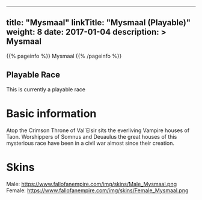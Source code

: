 
---
title: "Mysmaal"
linkTitle: "Mysmaal (Playable)"
weight: 8
date: 2017-01-04
description: >
 Mysmaal
---

{{% pageinfo %}}
Mysmaal
{{% /pageinfo %}}


## Playable Race

This is currently a playable race

# Basic information
Atop the Crimson Throne of Val`Elsir sits the everliving Vampire houses of Taon. Worshippers of Somnus and Deuaulus the great houses of this mysterious race have been in a civil war almost since their creation.

# Skins
Male: https://www.fallofanempire.com/img/skins/Male_Mysmaal.png
Female: https://www.fallofanempire.com/img/skins/Female_Mysmaal.png

